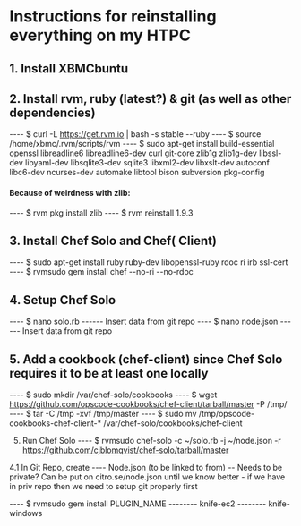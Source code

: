 Instructions for reinstalling everything on my HTPC
=========

## 1. Install XBMCbuntu

## 2. Install rvm, ruby (latest?) & git (as well as other dependencies)
---- $ curl -L https://get.rvm.io | bash -s stable --ruby
---- $ source /home/xbmc/.rvm/scripts/rvm
---- $ sudo apt-get install build-essential openssl libreadline6 libreadline6-dev curl git-core zlib1g zlib1g-dev libssl-dev libyaml-dev libsqlite3-dev sqlite3 libxml2-dev libxslt-dev autoconf libc6-dev ncurses-dev automake libtool bison subversion pkg-config

#### Because of weirdness with zlib:
---- $ rvm pkg install zlib
---- $ rvm reinstall 1.9.3

## 3. Install Chef Solo and Chef( Client)
---- $ sudo apt-get install ruby ruby-dev libopenssl-ruby rdoc ri irb ssl-cert
---- $ rvmsudo gem install chef --no-ri --no-rdoc


## 4. Setup Chef Solo 
---- $ nano solo.rb
------ Insert data from git repo
---- $ nano node.json
------ Insert data from git repo

## 5. Add a cookbook (chef-client) since Chef Solo requires it to be at least one locally
---- $ sudo mkdir /var/chef-solo/cookbooks
---- $ wget https://github.com/opscode-cookbooks/chef-client/tarball/master -P /tmp/
---- $ tar -C /tmp -xvf /tmp/master
---- $ sudo mv /tmp/opscode-cookbooks-chef-client-* /var/chef-solo/cookbooks/chef-client



5. Run Chef Solo
---- $ rvmsudo chef-solo -c ~/solo.rb -j ~/node.json -r https://github.com/cjblomqvist/chef-solo/tarball/master







4.1 In Git Repo, create
---- Node.json (to be linked to from) -- Needs to be private? Can be put on citro.se/node.json until we know better - if we have in priv repo then we need to setup git properly first



---- $ rvmsudo gem install PLUGIN_NAME 
-------- knife-ec2
-------- knife-windows



